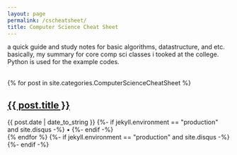 ```yaml
---
layout: page
permalink: /cscheatsheet/
title: Computer Science Cheat Sheet
---
```


<div>
  <p>a quick guide and study notes for basic algorithms, datastructure, and etc. basically, my summary for core comp sci classes i tooked at the college.
Python is used for the example codes.
</p><br/>
</div>

<div class="posts">
  {% for post in site.categories.ComputerScienceCheatSheet %}
  <section class="post-entry">
    <h2 class="post-title">
      <a href="{{ post.url | relative_url }}">
        {{ post.title }}
      </a>
    </h2>
    <div class="post-meta">
      <time datetime="{{ post.date | date_to_xmlschema }}">{{ post.date | date_to_string }}</time>
      {%- if jekyll.environment == "production" and site.disqus -%}
        <span> • </span>
        <a class="comment-count" href="{{ post.url | relative_url }}#disqus_thread">
          <span class="disqus-comment-count" data-disqus-url="{{ post.url | absolute_url }}"></span>
        </a>
      {%- endif -%}
    </div>
  </section>
  {% endfor %}
  {%- if jekyll.environment == "production" and site.disqus -%}
    <script id="dsq-count-scr" src="//{{ site.disqus }}.disqus.com/count.js" async></script>
  {%- endif -%}
</div>